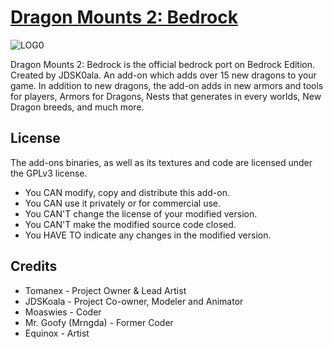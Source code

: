 # [Dragon Mounts 2: Bedrock](https://www.curseforge.com/minecraft-bedrock/addons/dragon-mounts-2-bedrock)

![ LOG0](https://cdn.modrinth.com/data/cached.images/fb34b19fd9a378f3fded1ceac251bc70bc0940f3.png)

Dragon Mounts 2: Bedrock is the official bedrock port on Bedrock Edition. Created by JDSK0ala. An add-on which adds over 15 new dragons to your game. In addition to new dragons, the add-on adds in new armors and tools for players, Armors for Dragons, Nests that generates in every worlds, New Dragon breeds, and much more.

## License
The add-ons binaries, as well as its textures and code are licensed under the GPLv3 license.

- You CAN modify, copy and distribute this add-on.
- You CAN use it privately or for commercial use.
- You CAN'T change the license of your modified version.
- You CAN'T make the modified source code closed.
- You HAVE TO indicate any changes in the modified version.

## Credits
- Tomanex - Project Owner & Lead Artist
- JDSKoala - Project Co-owner, Modeler and Animator
- Moaswies - Coder
- Mr. Goofy (Mrngda) - Former Coder
- Equinox - Artist
